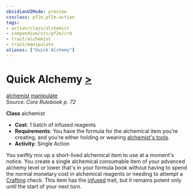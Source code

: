 ```yaml
---
obsidianUIMode: preview
cssclass: pf2e,pf2e-action
tags:
- action/class/alchemist
- compendium/src/pf2e/crb
- trait/alchemist
- trait/manipulate
aliases: ["Quick Alchemy"]
---
```

# Quick Alchemy [>](../core-rulebook/chapter-9-playing-the-game.md#Actions "Single Action")
[alchemist](../traits/alchemist.md)  [manipulate](../traits/manipulate.md)  
*Source: Core Rulebook p. 72*  

**Class** alchemist
- **Cost**: 1 batch of infused reagents
- **Requirements**: You have the formula for the alchemical item you're creating, and you're either holding or wearing [alchemist's tools](../../compendium/equipment/items/alchemists-tools.md).
- **Activity**: Single Action

You swiftly mix up a short-lived alchemical item to use at a moment's notice. You create a single alchemical consumable item of your advanced alchemy level or lower that's in your formula book without having to spend the normal monetary cost in alchemical reagents or needing to attempt a [Crafting](../../compendium/skills.md#Crafting) check. This item has the [infused](../traits/infused.md) trait, but it remains potent only until the start of your next turn.